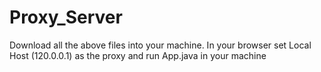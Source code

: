 # Proxy_Server
Download all the above files into your machine.
In your browser set Local Host (120.0.0.1) as the proxy
and run App.java in your machine 
